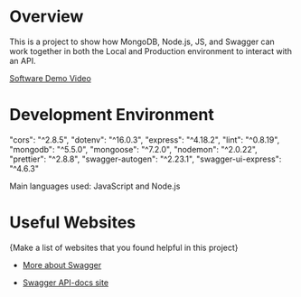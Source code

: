 # Overview

This is a project to show how MongoDB, Node.js, JS, and Swagger can work together in both the Local and Production environment to interact with an API.


[Software Demo Video](http://youtube.link.goes.here)

# Development Environment

"cors": "^2.8.5",
"dotenv": "^16.0.3",
"express": "^4.18.2",
"lint": "^0.8.19",
"mongodb": "^5.5.0",
"mongoose": "^7.2.0",
"nodemon": "^2.0.22",
"prettier": "^2.8.8",
"swagger-autogen": "^2.23.1",
"swagger-ui-express": "^4.6.3"

Main languages used: JavaScript and Node.js

# Useful Websites

{Make a list of websites that you found helpful in this project}
* [More about Swagger](https://www.npmjs.com/package/swagger-ui-express)

* [Swagger API-docs site](https://www.npmjs.com/package/swagger-ui-express)
